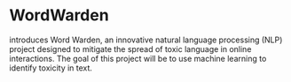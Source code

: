 # WordWarden
introduces Word Warden, an innovative natural language processing (NLP) project designed to mitigate the spread of toxic language in online interactions. The goal of this project will be to use machine learning to identify toxicity in text.

